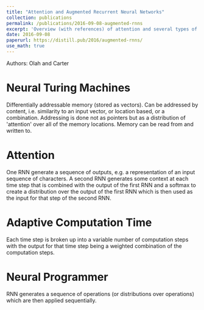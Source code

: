 ```yaml
---
title: "Attention and Augmented Recurrent Neural Networks"
collection: publications
permalink: /publications/2016-09-08-augmented-rnns
excerpt: 'Overview (with references) of attention and several types of augmentation for RNNs.'
date: 2016-09-08
paperurl: https://distill.pub/2016/augmented-rnns/
use_math: true
---
```


Authors: Olah and Carter

# Neural Turing Machines

Differentially addressable memory (stored as vectors). Can be addressed by content, i.e. similarity to an input vector, or location based, or a combination. Addressing is done not as pointers but as a distribution of 'attention' over all of the memory locations. Memory can be read from and written to.

# Attention

One RNN generate a sequence of outputs, e.g. a representation of an input sequence of characters. A second RNN generates some context at each time step that is combined with the output of the first RNN and a softmax to create a distribution over the output of the first RNN which is then used as the input for that step of the second RNN.

# Adaptive Computation Time

Each time step is broken up into a variable number of computation steps with the output for that time step being a weighted combination of the computation steps.

# Neural Programmer

RNN generates a sequence of operations (or distributions over operations) which are then applied sequentially.
